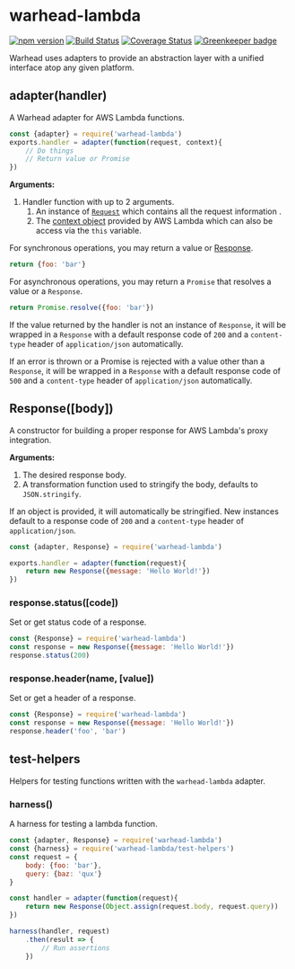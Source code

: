 # warhead-lambda
[![npm version](https://badge.fury.io/js/warhead-lambda.svg)](https://www.npmjs.com/package/warhead-lambda)
[![Build Status](https://travis-ci.org/imaustink/warhead-lambda.svg?branch=master)](https://travis-ci.org/imaustink/warhead-lambda)
[![Coverage Status](https://coveralls.io/repos/github/imaustink/warhead-lambda/badge.svg?branch=master)](https://coveralls.io/github/imaustink/warhead-lambda?branch=master)
[![Greenkeeper badge](https://badges.greenkeeper.io/imaustink/warhead-lambda.svg)](https://greenkeeper.io/)

Warhead uses adapters to provide an abstraction layer with a unified interface atop any given platform.

## adapter(handler)

A Warhead adapter for AWS Lambda functions.

```js
const {adapter} = require('warhead-lambda')
exports.handler = adapter(function(request, context){
	// Do things
	// Return value or Promise
})
```
__Arguments:__
1. Handler function with up to 2 arguments.
	1. An instance of [`Request`](#request) which contains all the request information .
	2. The [context object](https://docs.aws.amazon.com/lambda/latest/dg/nodejs-prog-model-context.html) provided by AWS Lambda which can also be access via the `this` variable.

For synchronous operations, you may return a value or [Response](#response).
```js
return {foo: 'bar'}
```

For asynchronous operations, you may return a `Promise` that resolves a value or a `Response`.
```js
return Promise.resolve({foo: 'bar'})
```

If the value returned by the handler is not an instance of `Response`, it will be wrapped in a `Response` with a default response code of `200` and a `content-type` header of `application/json` automatically.

If an error is thrown or a Promise is rejected with a value other than a `Response`, it will be wrapped in a `Response` with a default response code of `500` and a `content-type` header of `application/json` automatically.

## Response([body])

A constructor for building a proper response for AWS Lambda's proxy integration.

__Arguments:__
1. The desired response body.
2. A transformation function used to stringify the body, defaults to `JSON.stringify`.

If an object is provided, it will automatically be stringified. New instances default to a response code of `200` and a `content-type` header of `application/json`.

```js
const {adapter, Response} = require('warhead-lambda')

exports.handler = adapter(function(request){
	return new Response({message: 'Hello World!'})
})
```

### response.status([code])

Set or get status code of a response.
```js
const {Response} = require('warhead-lambda')
const response = new Response({message: 'Hello World!'})
response.status(200)
```

### response.header(name, [value])

Set or get a header of a response.
```js
const {Response} = require('warhead-lambda')
const response = new Response({message: 'Hello World!'})
response.header('foo', 'bar')
```

## test-helpers

Helpers for testing functions written with the `warhead-lambda` adapter.

### harness()

A harness for testing a lambda function.

```js
const {adapter, Response} = require('warhead-lambda')
const {harness} = require('warhead-lambda/test-helpers')
const request = {
	body: {foo: 'bar'},
	query: {baz: 'qux'}
}

const handler = adapter(function(request){
	return new Response(Object.assign(request.body, request.query))
})

harness(handler, request)
	.then(result => {
		// Run assertions
	})
```
